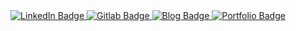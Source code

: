 <div id="badges" align="center">
  <a href="https://www.linkedin.com/in/ncmbianchi/">
    <img src="https://img.shields.io/badge/LinkedIn-blue?logo=linkedin&logoColor=white&style=for-the-badge" alt="LinkedIn Badge"/>
    </a>
  <a href="https://gitlab.com/NCMBianchi">
    <img src="https://img.shields.io/badge/gitlab-black?logo=gitlab&logoColor=orange&style=for-the-badge" alt="Gitlab Badge"/>
    </a>
  <a href="https://goshootit.net">
    <img src="https://img.shields.io/badge/blog-grey?logo=wordpress&logoColor=white&style=for-the-badge" alt="Blog Badge"/>
    </a>
  <a href="https://goshootit.myportfolio.com">
    <img src="https://img.shields.io/badge/portfolio-red?logo=adobe&logoColor=darkred&style=for-the-badge" alt="Portfolio Badge"/>
    </a>
</div>

<div id="counter" align="center">
  <img src="https://komarev.com/ghpvc/?username=ncmbianchi&style=for-the-badge&color=red" alt=""/>
</div>


<!--
### Hi there 👋

**NCMBianchi/NCMBianchi** is a ✨ _special_ ✨ repository because its `README.md` (this file) appears on your GitHub profile.

Here are some ideas to get you started:

- 🔭 I’m currently working on ...
- 🌱 I’m currently learning ...
- 👯 I’m looking to collaborate on ...
- 🤔 I’m looking for help with ...
- 💬 Ask me about ...
- 📫 How to reach me: ...
- 😄 Pronouns: ...
- ⚡ Fun fact: ...
-->
